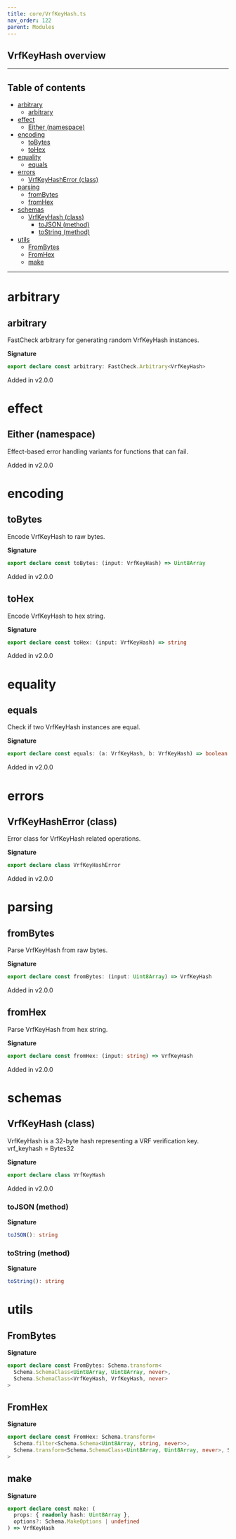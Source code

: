```yaml
---
title: core/VrfKeyHash.ts
nav_order: 122
parent: Modules
---
```


## VrfKeyHash overview

---

<h2 class="text-delta">Table of contents</h2>

- [arbitrary](#arbitrary)
  - [arbitrary](#arbitrary-1)
- [effect](#effect)
  - [Either (namespace)](#either-namespace)
- [encoding](#encoding)
  - [toBytes](#tobytes)
  - [toHex](#tohex)
- [equality](#equality)
  - [equals](#equals)
- [errors](#errors)
  - [VrfKeyHashError (class)](#vrfkeyhasherror-class)
- [parsing](#parsing)
  - [fromBytes](#frombytes)
  - [fromHex](#fromhex)
- [schemas](#schemas)
  - [VrfKeyHash (class)](#vrfkeyhash-class)
    - [toJSON (method)](#tojson-method)
    - [toString (method)](#tostring-method)
- [utils](#utils)
  - [FromBytes](#frombytes-1)
  - [FromHex](#fromhex-1)
  - [make](#make)

---

# arbitrary

## arbitrary

FastCheck arbitrary for generating random VrfKeyHash instances.

**Signature**

```ts
export declare const arbitrary: FastCheck.Arbitrary<VrfKeyHash>
```

Added in v2.0.0

# effect

## Either (namespace)

Effect-based error handling variants for functions that can fail.

Added in v2.0.0

# encoding

## toBytes

Encode VrfKeyHash to raw bytes.

**Signature**

```ts
export declare const toBytes: (input: VrfKeyHash) => Uint8Array
```

Added in v2.0.0

## toHex

Encode VrfKeyHash to hex string.

**Signature**

```ts
export declare const toHex: (input: VrfKeyHash) => string
```

Added in v2.0.0

# equality

## equals

Check if two VrfKeyHash instances are equal.

**Signature**

```ts
export declare const equals: (a: VrfKeyHash, b: VrfKeyHash) => boolean
```

Added in v2.0.0

# errors

## VrfKeyHashError (class)

Error class for VrfKeyHash related operations.

**Signature**

```ts
export declare class VrfKeyHashError
```

Added in v2.0.0

# parsing

## fromBytes

Parse VrfKeyHash from raw bytes.

**Signature**

```ts
export declare const fromBytes: (input: Uint8Array) => VrfKeyHash
```

Added in v2.0.0

## fromHex

Parse VrfKeyHash from hex string.

**Signature**

```ts
export declare const fromHex: (input: string) => VrfKeyHash
```

Added in v2.0.0

# schemas

## VrfKeyHash (class)

VrfKeyHash is a 32-byte hash representing a VRF verification key.
vrf_keyhash = Bytes32

**Signature**

```ts
export declare class VrfKeyHash
```

Added in v2.0.0

### toJSON (method)

**Signature**

```ts
toJSON(): string
```

### toString (method)

**Signature**

```ts
toString(): string
```

# utils

## FromBytes

**Signature**

```ts
export declare const FromBytes: Schema.transform<
  Schema.SchemaClass<Uint8Array, Uint8Array, never>,
  Schema.SchemaClass<VrfKeyHash, VrfKeyHash, never>
>
```

## FromHex

**Signature**

```ts
export declare const FromHex: Schema.transform<
  Schema.filter<Schema.Schema<Uint8Array, string, never>>,
  Schema.transform<Schema.SchemaClass<Uint8Array, Uint8Array, never>, Schema.SchemaClass<VrfKeyHash, VrfKeyHash, never>>
>
```

## make

**Signature**

```ts
export declare const make: (
  props: { readonly hash: Uint8Array },
  options?: Schema.MakeOptions | undefined
) => VrfKeyHash
```

